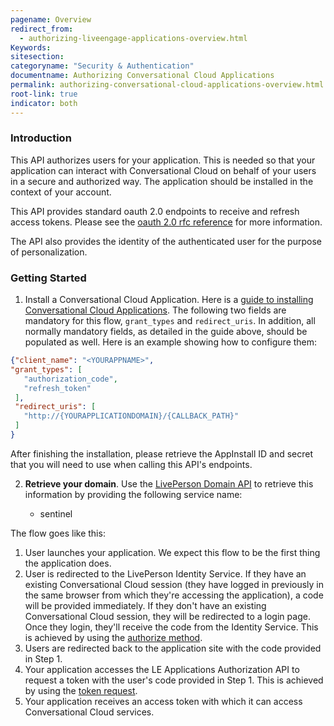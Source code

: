 ```yaml
---
pagename: Overview
redirect_from:
  - authorizing-liveengage-applications-overview.html
Keywords:
sitesection:
categoryname: "Security & Authentication"
documentname: Authorizing Conversational Cloud Applications
permalink: authorizing-conversational-cloud-applications-overview.html
root-link: true
indicator: both
---
```


### Introduction

This API authorizes users for your application. This is needed so that your application can interact with Conversational Cloud on behalf of your users in a secure and authorized way. The application should be installed in the context of your account.

This API provides standard oauth 2.0 endpoints to receive and refresh access tokens. Please see the [oauth 2.0 rfc reference](https://tools.ietf.org/html/rfc6749) for more information.

The API also provides the identity of the authenticated user for the purpose of personalization.

### Getting Started

1. Install a Conversational Cloud Application. Here is a [guide to installing Conversational Cloud Applications](guides-le-applications-installing.html). The following two fields are mandatory for this flow, `grant_types` and `redirect_uris`. In addition, all normally mandatory fields, as detailed in the guide above, should be populated as well. Here is an example showing how to configure them:

```json
{"client_name": "<YOURAPPNAME>",
"grant_types": [
   "authorization_code",
   "refresh_token"
 ],
 "redirect_uris": [
   "http://{YOURAPPLICATIONDOMAIN}/{CALLBACK_PATH}"
 ]
}

```

After finishing the installation, please retrieve the AppInstall ID and secret that you will need to use when calling this API's endpoints.

2. **Retrieve your domain**. Use the [LivePerson Domain API](agent-domain-domain-api.html) to retrieve this information by providing the following service name:

	* sentinel

The flow goes like this:

1. User launches your application. We expect this flow to be the first thing the application does.
2. User is redirected to the LivePerson Identity Service. If they have an existing Conversational Cloud session (they have logged in previously in the same browser from which they're accessing the application), a code will be provided immediately. If they don't have an existing Conversational Cloud session, they will be redirected to a login page. Once they login, they'll receive the code from the Identity Service. This is achieved by using the [authorize method](/authorizing-liveengage-applications-methods-authorization-request.html).
3. Users are redirected back to the application site with the code provided in Step 1.
4. Your application accesses the LE Applications Authorization API to request a token with the user's code provided in Step 1. This is achieved by using the [token request](/authorizing-liveengage-applications-methods-token-request.html).
5. Your application receives an access token with which it can access Conversational Cloud services.
